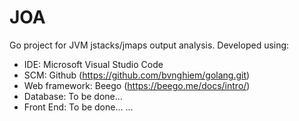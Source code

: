 # JOA
Go project for JVM jstacks/jmaps output analysis.
Developed using:
- IDE: Microsoft Visual Studio Code
- SCM: Github (https://github.com/bvnghiem/golang.git)
- Web framework: Beego (https://beego.me/docs/intro/)
- Database: To be done...
- Front End: To be done...
...
